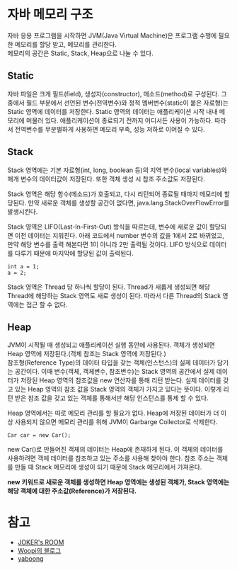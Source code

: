 # 자바 메모리 구조

자바 응용 프로그램을 시작하면 JVM(Java Virtual Machine)은 프로그램 수행에 필요한 메모리를 할당 받고, 메모리를 관리한다.  
메모리의 공간은 Static, Stack, Heap으로 나눌 수 있다.

## Static

자바 파일은 크게 필드(field), 생성자(constructor), 메소드(method)로 구성된다. 그 중에서 필드 부분에서 선언된 변수(전역변수)와 정적 멤버변수(static이 붙은 자료형)는 Static 영역에 데이터를 저장한다. Static 영역의 데이터는 애플리케이션 시작 내내 메모리에 머물러 있다. 애플리케이션이 종료되기 전까지 어디서든 사용이 가능하다. 따라서 전역변수를 무분별하게 사용하면 메모리 부족, 성능 저하로 이어질 수 있다.

## Stack

Stack 영역에는 기본 자료형(int, long, boolean 등)의 지역 변수(local variables)와 매개 변수의 데이터값이 저장된다. 또한 객체 생성 시 참조 주소값도 저장된다.  

Stack 영역은 해당 함수(메소드)가 호출되고, 다시 리턴되어 종료될 때까지 메모리에 할당된다. 만약 새로운 객체를 생성할 공간이 없다면, java.lang.StackOverFlowError를 발생시킨다.  

Stack 영역은 LIFO(Last-In-First-Out) 방식을 따르는데, 변수에 새로운 값이 할당되면 이전 데이터는 지워진다. 아래 코드에서 number 변수의 값을 1에서 2로 바뀌었고, 만약 해당 변수를 출력 해본다면 1이 아니라 2만 출력될 것이다. LIFO 방식으로 데이터를 다루기 때문에 마지막에 할당된 값이 출력된다.

```
int a = 1;
a = 2;
```

Stack 영역은 Thread 당 하나씩 할당이 된다. Thread가 새롭게 생성되면 해당 Thread에 해당하는 Stack 영역도 새로 생성이 된다. 따라서 다른 Thread의 Stack 영역에는 접근 할 수 없다.


## Heap

JVM이 시작될 때 생성되고 애플리케이션 실행 동안에 사용된다. 객체가 생성되면 Heap 영역에 저장된다.(객체 참조는 Stack 영역에 저장된다.)  
참조형(Reference Type)의 데이터 타입을 갖는 객체(인스턴스)의 실제 데이터가 담기는 공간이다. 이때 변수(객체, 객체변수, 참조변수)는 Stack 영역의 공간에서 실제 데이터가 저장된 Heap 영역의 참조값을 new 연산자를 통해 리턴 받는다. 실제 데이터를 갖고 있는 Heap 영역의 참조 값을 Stack 영역의 객체가 가지고 있다는 뜻이다. 이렇게 리턴 받은 참조 값을 갖고 있는 객체를 통해서만 해당 인스턴스를 통제 할 수 있다.

Heap 영역에서는 따로 메모리 관리를 할 필요가 없다. Heap에 저장된 데이터가 더 이상 사용되지 않으면 메모리 관리를 위해 JVM이 Garbarge Collector로 삭제한다.  

```
Car car = new Car();
```
new Car()로 만들어진 객체의 데이터는 Heap에 존재하게 된다. 이 객체의 데이터를 사용하려면 객체 데이터를 참조하고 있는 주소를 사용해 찾아야 한다. 참조 주소는 객체를 만들 때 Stack 메모리에 생성이 되기 때문에 Stack 메모리에서 가져온다.  

**new 키워드로 새로운 객체를 생성하면 Heap 영역에는 생성된 객체가, Stack 영역에는 해당 객체에 대한 주소값(Reference)가 저장된다.**

# 참고
* [JOKER's ROOM](https://blog.naver.com/heartflow89/220954420688)
* [Woopi의 블로그](https://woopi1087.tistory.com/11)
* [yaboong](https://yaboong.github.io/java/2018/05/26/java-memory-management/)
